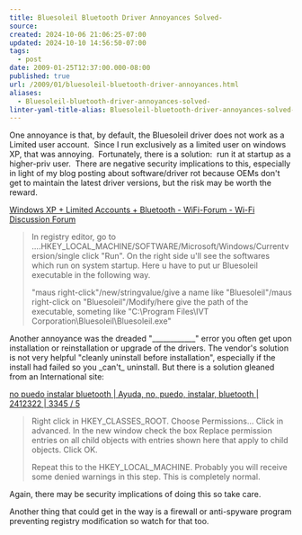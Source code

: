 ```yaml
---
title: Bluesoleil Bluetooth Driver Annoyances Solved-
source: 
created: 2024-10-06 21:06:25-07:00
updated: 2024-10-10 14:56:50-07:00
tags:
  - post
date: 2009-01-25T12:37:00.000-08:00
published: true
url: /2009/01/bluesoleil-bluetooth-driver-annoyances.html
aliases:
  - Bluesoleil-bluetooth-driver-annoyances-solved-
linter-yaml-title-alias: Bluesoleil-bluetooth-driver-annoyances-solved-
---
```



One annoyance is that, by default, the Bluesoleil driver does not work as a Limited user account.  Since I run exclusively as a limited user on windows XP, that was annoying.  Fortunately, there is a solution:  run it at startup as a higher-priv user.  There are negative security implications to this, especially in light of my blog posting about software/driver rot because OEMs don't get to maintain the latest driver versions, but the risk may be worth the reward.  
  
[Windows XP + Limited Accounts + Bluetooth - WiFi-Forum - Wi-Fi Discussion Forum](http://www.wifi-forum.com/wf/showthread.php?p=380886)  

> In registry editor, go to ....HKEY\_LOCAL\_MACHINE/SOFTWARE/Microsoft/Windows/Currentversion/single click "Run". On the right side u'll see the softwares which run on system startup. Here u have to put ur Bluesoleil executable in the following way.  
>   
> "maus right-click"/new/stringvalue/give a name like "Bluesoleil"/maus right-click on "Bluesoleil"/Modify/here give the path of the executable, someting like "C:\\Program Files\\IVT Corporation\\Bluesoleil\\Bluesoleil.exe"  

  
  
Another annoyance was the dreaded "\_\_\_\_\_\_\_\_\_\_\_\_" error you often get upon installation or reinstallation or upgrade of the drivers. The vendor's solution is not very helpful "cleanly uninstall before installation", especially if the install had failed so you \_can't\_ uninstall. But there is a solution gleaned from an International site:  
  
[no puedo instalar bluetooth | Ayuda, no, puedo, instalar, bluetooth | 2412322 | 3345 / 5](http://www.configurarequipos.com/tema2412322-15-5.html)  

> Right click in HKEY\_CLASSES\_ROOT. Choose Permissions... Click in advanced. In the new window check the box Replace permission entries on all child objects with entries shown here that apply to child objects. Click OK.  
>   
> Repeat this to the HKEY\_LOCAL\_MACHINE. Probably you will receive some denied warnings in this step. This is completely normal.

  
  
Again, there may be security implications of doing this so take care.  
  
Another thing that could get in the way is a firewall or anti-spyware program preventing registry modification so watch for that too.